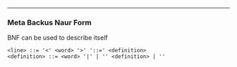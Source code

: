 
---


### Meta Backus Naur Form


BNF can be used to describe itself

```bnf
<line> ::= '<' <word> '>' '::=' <definition>
<definition> ::= <word> '|' | '' <definition> | ''
```
